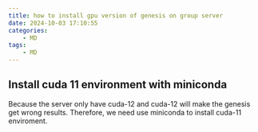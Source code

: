 ```yaml
---
title: how to install gpu version of genesis on group server
date: 2024-10-03 17:10:55
categories:
    - MD
tags:
    - MD
---
```


## Install cuda 11 environment with miniconda

Because the server only have cuda-12 and cuda-12 will make the genesis get wrong results. Therefore, we need use miniconda to install cuda-11 enviroment.